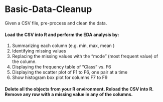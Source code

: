 # Basic-Data-Cleanup
Given a CSV file, pre-process and clean the data. 


#### Load the CSV into R and perform the EDA analysis by:

1. Summarizing each column (e.g. min, max, mean )
2. Identifying missing values
3. Replacing the missing values with the “mode” (most frequent value) of the column.
4. Displaying the frequency table of “Class” vs. F6
5. Displaying the scatter plot of F1 to F6, one pair at a time
6. Show histogram box plot for columns F7 to F9

#### Delete all the objects from your R environment. Reload the CSV into R. Remove any row with a missing value in any of the columns.

